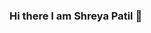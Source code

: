 ### Hi there I am Shreya Patil 👋

<!--
**patil-shreya/patil-shreya** is a ✨ _special_ ✨ repository because its `README.md` (this file) appears on your GitHub profile.

Here are some ideas to get you started:

- 👩‍🎓A Junior pursuing my Bachelors Degree in Computer Science from Pune University
- 🌱 I’m currently learning SQL, Web Dev, Java
- I am an open-source enthusiast
- Front-End Web Developer👩‍💻👩‍💻
- Very interested in AI-ML-Robotics🤖🤖
- Proficient in C, C++, Python
- 👯 I’m looking to collaborate on Front-end project
- 📫 How to reach me: patilshreya04102001@gmail.com
-->
